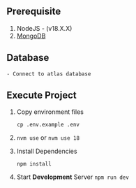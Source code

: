 ## Prerequisite

1. NodeJS - (v18.X.X)
2. [MongoDB](https://www.mongodb.com/try/download/community)

## Database

    - Connect to atlas database

## Execute Project

1. Copy environment files

   `cp .env.example .env`

2. `nvm use` or `nvm use 18`

3. Install Dependencies

   `npm install`

4. Start **Development** Server `npm run dev`
